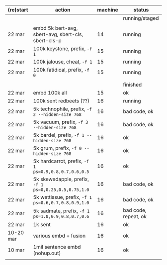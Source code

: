 (re)start|action|machine|status
-|-|-|-
||||running/staged
||||
22 mar|embd 5k bert-avg, sbert-avg, sbert-cls, sbert-cls-p|14|running
22 mar|100k keystone, prefix, `-f 1`|15|running
22 mar|100k jalouse, cheat, `-f 1`|15|running
22 mar|100k fatidical, prefix, `-f 0`|15|running
||||
||||finished
22 mar|embd 100k all|15|ok
22 mar|100k sent redbeets (??)|16|running
22 mar|5k technophile, prefix, `-f 2 --hidden-size 768`|16|bad code, ok
22 mar|5k vacuum, prefix, `-f 3 --hidden-size 768`|16|bad code, ok
22 mar|5k bardel, prefix, `-f 1 --hidden-size 768`|16|ok
22 mar|5k grum, prefix, `-f 0 --hidden-size 768`|16|ok
22 mar|5k hardcarrot, prefix, `-f 1 ps=0.9,0.8,0.7,0.6,0.5`|16|ok
22 mar|5k skewedapple, prefix, `-f 1 ps=0,0.25,0.5,0.75,1.0`|16|bad code, ok
22 mar|5k wettissue, prefix, `-f 1 ps=0.6,0.7,0.8,0.9,1.0`|16|bad code, ok
22 mar|5k sadmate, prefix, `-f 1 ps=1.0,0.9,0.8,0.7,0.6`|16|bad code, repeat, ok
22 mar|1k sent|16|ok
10-20 mar|various embd + fusion|16|ok
10 mar|1mil sentence embd (nohup.out)|16|ok
||||
